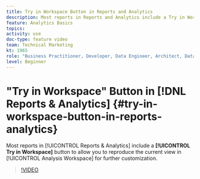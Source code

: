 ```yaml
---
title: Try in Workspace Button in Reports and Analytics
description: Most reports in Reports and Analytics include a Try in Workspace button to allow you to reproduce the current view in Analysis Workspace for further customization.
feature: Analytics Basics
topics: 
activity: use
doc-type: feature video
team: Technical Marketing
kt: 1965
role: "Business Practitioner, Developer, Data Engineer, Architect, Data Architect, Administrator, Leader"
level: Beginner
---
```


# "Try in Workspace" Button in [!DNL Reports & Analytics] {#try-in-workspace-button-in-reports-analytics}

Most reports in [!UICONTROL Reports & Analytics] include a **[!UICONTROL Try in Workspace]** button to allow you to reproduce the current view in [!UICONTROL Analysis Workspace] for further customization.

>[!VIDEO](https://video.tv.adobe.com/v/23959/?quality=12)
